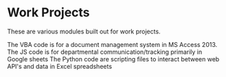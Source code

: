# Work Projects
These are various modules built out for work projects.

The VBA code is for a document management system in MS Access 2013.
The JS code is for departmental communication/tracking primarily in Google sheets
The Python code are scripting files to interact between web API's and data in Excel spreadsheets
